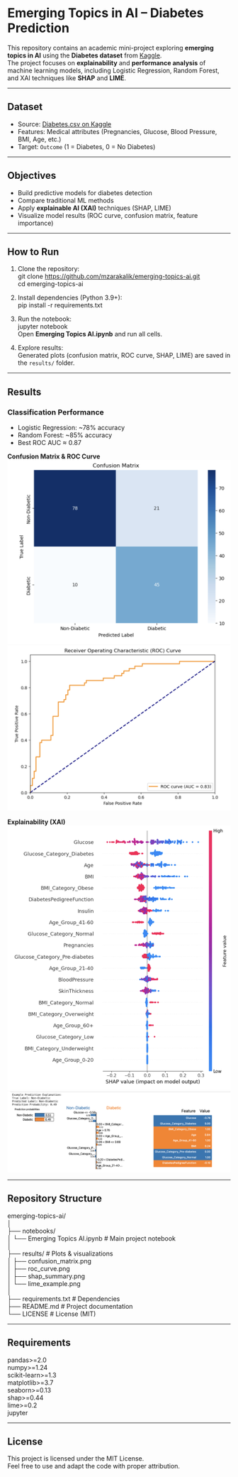 # Emerging Topics in AI – Diabetes Prediction

This repository contains an academic mini-project exploring **emerging topics in AI** using the **Diabetes dataset** from [Kaggle](https://www.kaggle.com/datasets/saurabh00007/diabetescsv).  
The project focuses on **explainability** and **performance analysis** of machine learning models, including Logistic Regression, Random Forest, and XAI techniques like **SHAP** and **LIME**.

---

## Dataset
- Source: [Diabetes.csv on Kaggle](https://www.kaggle.com/datasets/saurabh00007/diabetescsv)  
- Features: Medical attributes (Pregnancies, Glucose, Blood Pressure, BMI, Age, etc.)  
- Target: `Outcome` (1 = Diabetes, 0 = No Diabetes)

---

## Objectives
- Build predictive models for diabetes detection  
- Compare traditional ML methods  
- Apply **explainable AI (XAI)** techniques (SHAP, LIME)  
- Visualize model results (ROC curve, confusion matrix, feature importance)

---

## How to Run
1. Clone the repository:  
   git clone https://github.com/mzarakalik/emerging-topics-ai.git  
   cd emerging-topics-ai  

2. Install dependencies (Python 3.9+):  
   pip install -r requirements.txt  

3. Run the notebook:  
   jupyter notebook  
   Open **Emerging Topics AI.ipynb** and run all cells.  

4. Explore results:  
   Generated plots (confusion matrix, ROC curve, SHAP, LIME) are saved in the `results/` folder.

---

## Results
### Classification Performance
- Logistic Regression: ~78% accuracy  
- Random Forest: ~85% accuracy  
- Best ROC AUC ≈ 0.87  

**Confusion Matrix & ROC Curve**  
![Confusion Matrix](results/confusion_matrix.png)  
![ROC Curve](results/roc_curve.png)  

**Explainability (XAI)**  
![SHAP Summary](results/shap_summary.png)  
![LIME Example](results/lime_example.png)

---

## Repository Structure
emerging-topics-ai/  
│  
├── notebooks/  
│   └── Emerging Topics AI.ipynb       # Main project notebook  
│  
├── results/                           # Plots & visualizations  
│   ├── confusion_matrix.png  
│   ├── roc_curve.png  
│   ├── shap_summary.png  
│   └── lime_example.png  
│  
├── requirements.txt                   # Dependencies  
├── README.md                          # Project documentation  
└── LICENSE                            # License (MIT)

---

## Requirements
pandas>=2.0  
numpy>=1.24  
scikit-learn>=1.3  
matplotlib>=3.7  
seaborn>=0.13  
shap>=0.44  
lime>=0.2  
jupyter  

---

## License
This project is licensed under the MIT License.  
Feel free to use and adapt the code with proper attribution.
